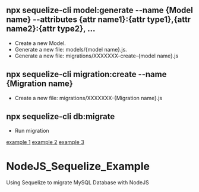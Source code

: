 ## npx sequelize-cli model:generate --name {Model name} --attributes {attr name1}:{attr type1},{attr name2}:{attr type2}, ... 
- Create a new Model. 
- Generate a new file: models/{model name}.js.
- Generate a new file: migrations/XXXXXXX-create-{model name}.js

## npx sequelize-cli migration:create --name {Migration name}
- Create a new file: migrations/XXXXXXX-{Migration name}.js

## npx sequelize-cli db:migrate
- Run migration

[example 1](https://dev.to/adefam/create-update-add-and-delete-sequelize-migration-eoa)
[example 2](https://dev.to/nedsoft/add-new-fields-to-existing-sequelize-migration-3527)
[example 3](https://sequelize.org/docs/v6/other-topics/migrations/)
# NodeJS_Sequelize_Example
Using Sequelize to migrate MySQL Database with NodeJS

